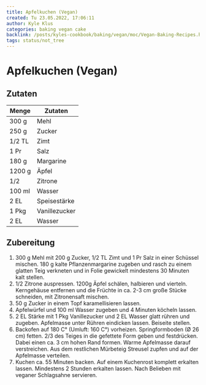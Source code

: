 ```yaml
---
title: Apfelkuchen (Vegan)
created: Tu 23.05.2022, 17:06:11
author: Kyle Klus
categories: baking vegan cake
backlink: /posts/kyles-cookbook/baking/vegan/moc/Vegan-Baking-Recipes.html
tags: status/not_tree
---
```


# Apfelkuchen (Vegan)

## Zutaten

| Menge            | Zutaten          |
| ---------------- | ---------------- |
| 300 g             | Mehl             |
| 250 g               | Zucker           |
| 1/2 TL             | Zimt      |
| 1 Pr            | Salz             |
| 180 g              | Margarine            |
| 1200 g             | Äpfel    |
| 1/2             | Zitrone    |
| 100 ml             | Wasser    |
| 2 EL             | Speisestärke    |
| 1 Pkg             | Vanillezucker    |
| 2 EL            | Wasser    |

## Zubereitung

1. 300 g Mehl mit 200 g Zucker, 1/2 TL Zimt und 1 Pr Salz in einer Schüssel mischen. 180 g kalte Pflanzenmargarine zugeben und rasch zu einem glatten Teig verkneten und in Folie gewickelt mindestens 30 Minuten kalt stellen.
2. 1/2 Zitrone auspressen. 1200g Äpfel schälen, halbieren und vierteln. Kerngehäuse entfernen und die Früchte in ca. 2-3 cm große Stücke schneiden, mit Zitronensaft mischen.
3. 50 g Zucker in einem Topf karamellisieren lassen.
4. Apfelwürfel und 100 ml Wasser zugeben und 4 Minuten köcheln lassen.
5. 2 EL Stärke mit 1 Pkg Vanillezucker und 2 EL Wasser glatt rühren und zugeben. Apfelmasse unter Rühren eindicken lassen. Beiseite stellen.
6. Backofen auf 180 C° (Umluft: 160 C°) vorheizen. Springformboden (Ø 26 cm) fetten. 2/3 des Teiges in die gefettete Form geben und festdrücken. Dabei einen ca. 3 cm hohen Rand formen. Warme Apfelmasse darauf verstreichen. Aus dem restlichen Mürbeteig Streusel zupfen und auf der Apfelmasse verteilen.
7. Kuchen ca. 55 Minuten backen. Auf einem Kuchenrost komplett erkalten lassen. Mindestens 2 Stunden erkalten lassen. Nach Belieben mit veganer Schlagsahne servieren.
